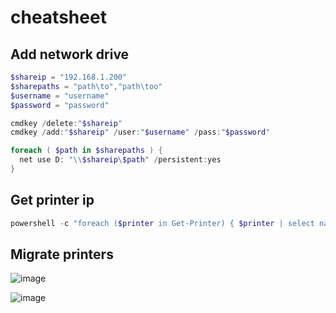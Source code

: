 # cheatsheet

## Add network drive
```powershell
$shareip = "192.168.1.200"
$sharepaths = "path\to","path\too"
$username = "username"
$password = "password"

cmdkey /delete:"$shareip"
cmdkey /add:"$shareip" /user:"$username" /pass:"$password"

foreach ( $path in $sharepaths ) {
  net use D: "\\$shareip\$path" /persistent:yes
}
```

## Get printer ip

```powershell
powershell -c "foreach ($printer in Get-Printer) { $printer | select name, location, portname | sort Name -u | ConvertTo-Json }"
```

## Migrate printers

![image](https://user-images.githubusercontent.com/13403032/187929198-185baa71-4423-4ca8-991a-6dda85c54d0f.png)

![image](https://user-images.githubusercontent.com/13403032/187929261-e08bbfcb-ca91-4c77-9b3b-62ddf1eb9aec.png)
